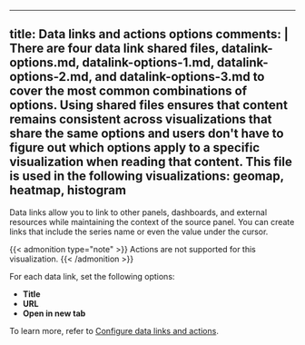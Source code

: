 -----

## title: Data links and actions options comments: | There are four data link shared files, datalink-options.md, datalink-options-1.md, datalink-options-2.md, and datalink-options-3.md to cover the most common combinations of options. Using shared files ensures that content remains consistent across visualizations that share the same options and users don't have to figure out which options apply to a specific visualization when reading that content. This file is used in the following visualizations: geomap, heatmap, histogram

Data links allow you to link to other panels, dashboards, and external resources while maintaining the context of the source panel.
You can create links that include the series name or even the value under the cursor.

{{\< admonition type="note" \>}}
Actions are not supported for this visualization.
{{\< /admonition \>}}

For each data link, set the following options:

- **Title**
- **URL**
- **Open in new tab**

To learn more, refer to [Configure data links and actions](../../configure-data-links/).
